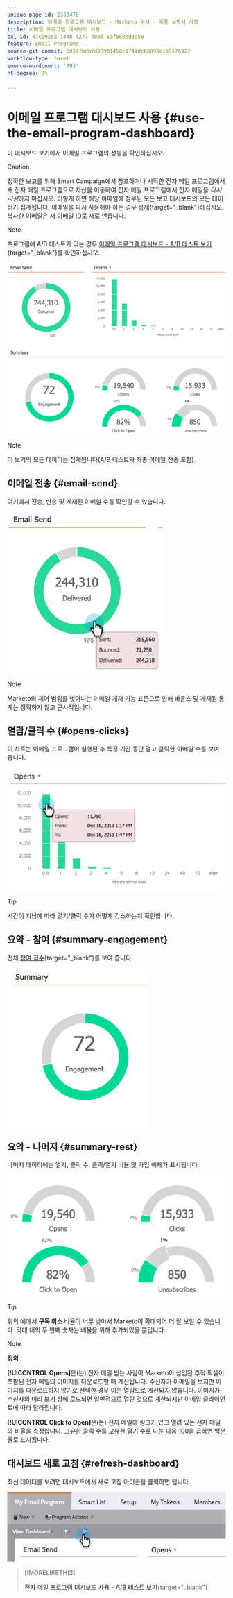 ```yaml
---
unique-page-id: 2359476
description: 이메일 프로그램 대시보드 - Marketo 문서 - 제품 설명서 사용
title: 이메일 프로그램 대시보드 사용
exl-id: 47c1925a-144b-4277-a08d-1af660ed3d50
feature: Email Programs
source-git-commit: 0d37fbdb7d08901458c1744dc68893e155176327
workflow-type: tm+mt
source-wordcount: '393'
ht-degree: 0%

---
```


# 이메일 프로그램 대시보드 사용 {#use-the-email-program-dashboard}

이 대시보드 보기에서 이메일 프로그램의 성능을 확인하십시오.

>[!CAUTION]
>
>정확한 보고를 위해 Smart Campaign에서 참조하거나 시작한 전자 메일 프로그램에서 새 전자 메일 프로그램으로 자산을 이동하여 전자 메일 프로그램에서 전자 메일을 _다시 사용_&#x200B;하지 마십시오. 이렇게 하면 해당 이메일에 첨부된 모든 보고 대시보드의 모든 데이터가 집계됩니다. 이메일을 다시 사용해야 하는 경우 [복제](/help/marketo/product-docs/core-marketo-concepts/programs/working-with-programs/clone-an-asset-in-a-program.md){target="_blank"}하십시오. 복사한 이메일은 새 이메일 ID로 새로 만듭니다.

>[!NOTE]
>
>프로그램에 A/B 테스트가 있는 경우 [이메일 프로그램 대시보드 - A/B 테스트 보기](/help/marketo/product-docs/email-marketing/email-programs/email-program-actions/email-test-a-b-test/use-the-email-program-dashboard-a-b-test-view.md){target="_blank"}를 확인하십시오.

![](assets/image2014-9-12-14-3a12-3a56.png)

>[!NOTE]
>
>이 보기의 모든 데이터는 집계됩니다(A/B 테스트와 최종 이메일 전송 포함).

## 이메일 전송 {#email-send}

여기에서 전송, 반송 및 게재된 이메일 수를 확인할 수 있습니다.

![](assets/image2014-9-12-14-3a13-3a3.png)

>[!NOTE]
>
>Marketo의 제어 범위를 벗어나는 이메일 게재 기능 표준으로 인해 바운스 및 게재됨 통계는 정확하지 않고 근사적입니다.

## 열람/클릭 수 {#opens-clicks}

이 차트는 이메일 프로그램이 실행된 후 특정 기간 동안 열고 클릭한 이메일 수를 보여 줍니다.

![](assets/image2014-9-12-14-3a13-3a7.png)

>[!TIP]
>
>시간이 지남에 따라 열기/클릭 수가 어떻게 감소하는지 확인합니다.

## 요약 - 참여 {#summary-engagement}

전체 [참여 점수](/help/marketo/product-docs/email-marketing/drip-nurturing/reports-and-notifications/understanding-the-engagement-score.md){target="_blank"}를 보여 줍니다.

![](assets/image2014-9-12-14-3a13-3a11.png)

## 요약 - 나머지 {#summary-rest}

나머지 데이터에는 열기, 클릭 수, 클릭/열기 비율 및 가입 해제가 표시됩니다.

![](assets/image2014-9-12-14-3a13-3a15.png)

>[!TIP]
>
>위의 예에서 **구독 취소** 비율이 너무 낮아서 Marketo이 확대되어 더 잘 보일 수 있습니다. 막대 내의 두 번째 숫자는 배율을 위해 추가되었을 뿐입니다.

>[!NOTE]
>
>**정의**
>
>**[!UICONTROL Opens]**&#x200B;은(는) 전자 메일 받는 사람이 Marketo이 삽입된 추적 픽셀이 포함된 전자 메일의 이미지를 다운로드할 때 계산됩니다. 수신자가 이메일을 보지만 이미지를 다운로드하지 않기로 선택한 경우 이는 열림으로 계산되지 않습니다. 이미지가 수신자의 미리 보기 창에 로드되면 일반적으로 열린 것으로 계산되지만 이메일 클라이언트에 따라 달라집니다.
>
>**[!UICONTROL Click to Open]**&#x200B;은(는) 전자 메일에 링크가 있고 열려 있는 전자 메일의 비율을 측정합니다. 고유한 클릭 수를 고유한 열기 수로 나눈 다음 100을 곱하면 백분율로 표시됩니다.

## 대시보드 새로 고침 {#refresh-dashboard}

최신 데이터를 보려면 대시보드에서 새로 고침 아이콘을 클릭하면 됩니다.

![](assets/refreshicon.png)

>[!MORELIKETHIS]
>
>[전자 메일 프로그램 대시보드 사용 - A/B 테스트 보기](/help/marketo/product-docs/email-marketing/email-programs/email-program-actions/email-test-a-b-test/use-the-email-program-dashboard-a-b-test-view.md){target="_blank"}
